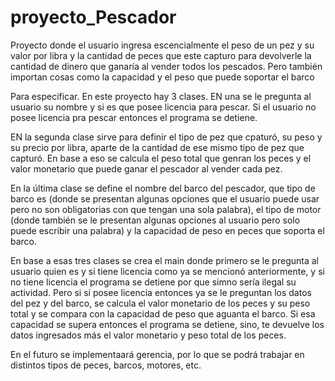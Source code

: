 # proyecto_Pescador
Proyecto donde el usuario ingresa escencialmente el peso de un pez y su valor por libra y la cantidad de peces que este capturo para devolverle la cantidad de dinero que ganaría al vender todos los pescados. Pero también importan cosas como la capacidad y el peso que puede soportar el barco

Para especificar. En este proyecto hay 3 clases. EN una se le pregunta al usuario su nombre y si es que posee licencia para pescar. Si el usuario no posee licencia pra pescar entonces el programa se detiene.

EN la segunda clase sirve para definir el tipo de pez que cpaturó, su peso y su precio por libra, aparte de la cantidad de ese mismo tipo de pez que capturó. En base a eso se calcula el peso total que genran los peces y el valor monetario que puede ganar el pescador al vender cada pez.

En la última clase se define el nombre del barco del pescador, que tipo de barco es (donde se presentan algunas opciones que el usuario puede usar pero no son obligatorias con que tengan una sola palabra), el tipo de motor (donde también se le presentan algunas opciones al usuario pero solo puede escribir una palabra) y la capacidad de peso en peces que soporta el barco.

En base a esas tres clases se crea el main donde primero se le pregunta al usuario quien es y si tiene licencia como ya se mencionó anteriormente, y si no tiene licencia el programa se detiene por que simno sería ilegal su actividad. Pero si sí posee licencia entonces ya se le preguntan los datos del pez y del barco, se calcula el valor monetario de los peces y su peso total y se compara con la capacidad de peso que aguanta el barco. Si esa capacidad se supera entonces el programa se detiene, sino, te devuelve los datos ingresados más el valor monetario y peso total de los peces.

En el futuro se implementaará gerencia, por lo que se podrá trabajar en distintos tipos de peces, barcos, motores, etc.
